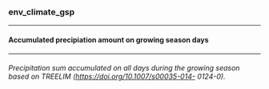 ### env_climate_gsp



------
#### Accumulated precipiation amount on growing season days



------
###### Precipitation sum accumulated on all days during the growing season based on TREELIM (https://doi.org/10.1007/s00035-014- 0124-0).